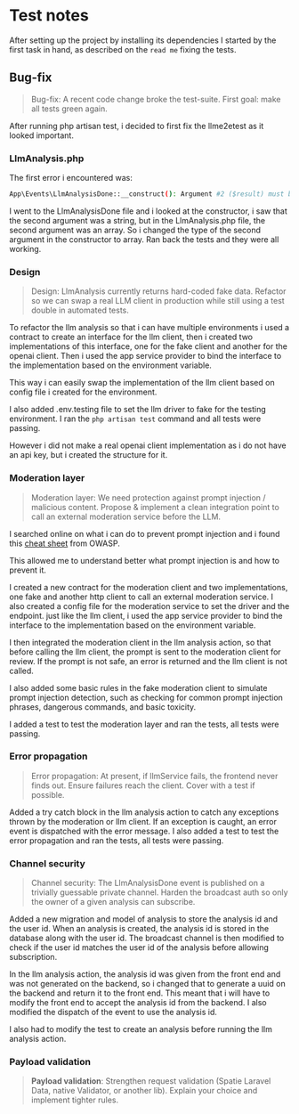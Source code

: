 # Test notes

After setting up the project by installing its dependencies I started by the first task in hand, as described on the `read me` fixing the tests.

## Bug-fix
>Bug-fix: A recent code change broke the test-suite. First goal: make all tests green again.

After running php artisan test, i decided to first fix the llme2etest as it looked important.

### LlmAnalysis.php
The first error i encountered was:
```bash
App\Events\LlmAnalysisDone::__construct(): Argument #2 ($result) must be of type string, array given, called in /home/potat/lynkx/Diabolocom/fullstack-test/fullstack-technical-test/back/vendor/laravel/framework/src/Illuminate/Foundation/Events/Dispatchable.php on line 14
```
I went to the LlmAnalysisDone file and i looked at the constructor, i saw that the second argument was a string, but in the LlmAnalysis.php file, the second argument was an array. So i changed the type of the second argument in the constructor to array. Ran back the tests and they were all working.


### Design
> Design: LlmAnalysis currently returns hard-coded fake data. Refactor so we can swap a real LLM client in production while still using a test double in automated tests.

To refactor the llm analysis so that i can have multiple environments i used a contract to create an interface for the llm client, then i created two implementations of this interface, one for the fake client and another for the openai client. Then i used the app service provider to bind the interface to the implementation based on the environment variable.

This way i can easily swap the implementation of the llm client based on config file i created for the environment. 

I also added .env.testing file to set the llm driver to fake for the testing environment.
I ran the `php artisan test` command and all tests were passing.

However i did not make a real openai client implementation as i do not have an api key, but i created the structure for it.

### Moderation layer
> Moderation layer: We need protection against prompt injection / malicious content. Propose & implement a clean integration point to call an external moderation service before the LLM.

I searched online on what i can do to prevent prompt injection and i found this [cheat sheet](https://cheatsheetseries.owasp.org/cheatsheets/LLM_Prompt_Injection_Prevention_Cheat_Sheet.html) from OWASP.

This allowed me to understand better what prompt injection is and how to prevent it.

I created a new contract for the moderation client and two implementations, one fake and another http client to call an external moderation service. I also created a config file for the moderation service to set the driver and the endpoint. just like the llm client, i used the app service provider to bind the interface to the implementation based on the environment variable.

I then integrated the moderation client in the llm analysis action, so that before calling the llm client, the prompt is sent to the moderation client for review. If the prompt is not safe, an error is returned and the llm client is not called.

I also added some basic rules in the fake moderation client to simulate prompt injection detection, such as checking for common prompt injection phrases, dangerous commands, and basic toxicity.

I added a test to test the moderation layer and ran the tests, all tests were passing.

### Error propagation
> Error propagation: At present, if llmService fails, the frontend never finds out. Ensure failures reach the client. Cover with a test if possible.

Added a try catch block in the llm analysis action to catch any exceptions thrown by the moderation or llm client. If an exception is caught, an error event is dispatched with the error message. I also added a test to test the error propagation and ran the tests, all tests were passing.

### Channel security
> Channel security: The LlmAnalysisDone event is published on a trivially guessable private channel. Harden the broadcast auth so only the owner of a given analysis can subscribe.

Added a new migration and model of analysis to store the analysis id and the user id. When an analysis is created, the analysis id is stored in the database along with the user id. The broadcast channel is then modified to check if the user id matches the user id of the analysis before allowing subscription.

In the llm analysis action, the analysis id was given from the front end and was not generated on the backend, so i changed that to generate a uuid on the backend and return it to the front end. This meant that i will have to modify the front end to accept the analysis id from the backend.
I also modified the dispatch of the event to use the analysis id.

I also had to modify the test to create an analysis before running the llm analysis action.

### Payload validation
> **Payload validation**: Strengthen request validation (Spatie Laravel Data, native Validator, or another lib). Explain your choice and implement tighter rules.

